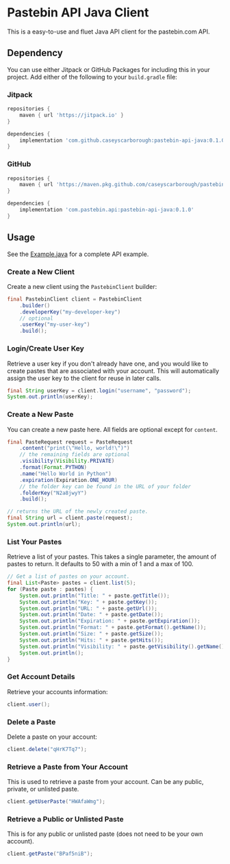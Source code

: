 # Pastebin API Java Client

This is a easy-to-use and fluet Java API client for the pastebin.com API.

## Dependency

You can use either Jitpack or GitHub Packages for including this in your project. Add either of the following to your `build.gradle` file:

### Jitpack

```groovy
repositories {
    maven { url 'https://jitpack.io' }
}

dependencies {
    implementation 'com.github.caseyscarborough:pastebin-api-java:0.1.0'
}
```

### GitHub

```groovy
repositories {
    maven { url 'https://maven.pkg.github.com/caseyscarborough/pastebin-api-java' }
}

dependencies {
    implementation 'com.pastebin.api:pastebin-api-java:0.1.0'
}
```

## Usage

See the [Example.java](https://github.com/caseyscarborough/pastebin-api-java/blob/master/src/main/java/com/pastebin/api/Example.java) for a complete API example.

### Create a New Client

Create a new client using the `PastebinClient` builder:

```java
final PastebinClient client = PastebinClient
    .builder()
    .developerKey("my-developer-key")
    // optional
    .userKey("my-user-key")
    .build();
```

### Login/Create User Key

Retrieve a user key if you don't already have one, and you would like to create pastes that are associated with your account. This will automatically assign the user key to the client for reuse in later calls.

```java
final String userKey = client.login("username", "password");
System.out.println(userKey);
```

### Create a New Paste

You can create a new paste here. All fields are optional except for `content`.

```java
final PasteRequest request = PasteRequest
    .content("print(\"Hello, world!\")")
    // the remaining fields are optional
    .visibility(Visibility.PRIVATE)
    .format(Format.PYTHON)
    .name("Hello World in Python")
    .expiration(Expiration.ONE_HOUR)
    // the folder key can be found in the URL of your folder
    .folderKey("N2a8jwyY")
    .build();

// returns the URL of the newly created paste.
final String url = client.paste(request);
System.out.println(url);
```

### List Your Pastes

Retrieve a list of your pastes. This takes a single parameter, the amount of pastes to return. It defaults to 50 with a min of 1 and a max of 100.

```java
// Get a list of pastes on your account.
final List<Paste> pastes = client.list(5);
for (Paste paste : pastes) {
    System.out.println("Title: " + paste.getTitle());
    System.out.println("Key: " + paste.getKey());
    System.out.println("URL: " + paste.getUrl());
    System.out.println("Date: " + paste.getDate());
    System.out.println("Expiration: " + paste.getExpiration());
    System.out.println("Format: " + paste.getFormat().getName());
    System.out.println("Size: " + paste.getSize());
    System.out.println("Hits: " + paste.getHits());
    System.out.println("Visibility: " + paste.getVisibility().getName());
    System.out.println();
}
```

### Get Account Details

Retrieve your accounts information:

```java
client.user();
```

### Delete a Paste

Delete a paste on your account:

```java
client.delete("qHrK7Tq7");
```

### Retrieve a Paste from Your Account

This is used to retrieve a paste from your account. Can be any public, private, or unlisted paste.

```java
client.getUserPaste("HWAfaWmg");
```

### Retrieve a Public or Unlisted Paste

This is for any public or unlisted paste (does not need to be your own account).

```java
client.getPaste("BPaf5niB");
```
